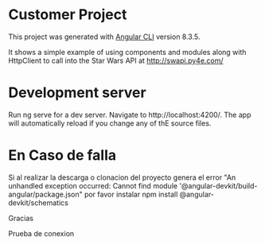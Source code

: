 # Customer Project

This project was generated with [Angular CLI](https://github.com/angular/angular-cli) version 8.3.5.

It shows a simple example of using components and modules along 
with HttpClient to call into the Star Wars API at http://swapi.py4e.com/
 
# Development server
Run ng serve for a dev server. Navigate to http://localhost:4200/. The app will automatically reload if you change any of thE source files.


# En Caso de falla

Si al realizar la descarga o clonacion del proyecto genera el error "An unhandled exception occurred: Cannot find module '@angular-devkit/build-angular/package.json"  por favor instalar    npm install @angular-devkit/schematics

Gracias

Prueba de conexion